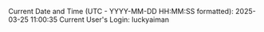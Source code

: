 Current Date and Time (UTC - YYYY-MM-DD HH:MM:SS formatted): 2025-03-25 11:00:35
Current User's Login: luckyaiman
